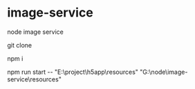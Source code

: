 # image-service
node image service


git clone 

npm i

npm run start -- "E:\project\h5app\resources" "G:\node\image-service\resources"